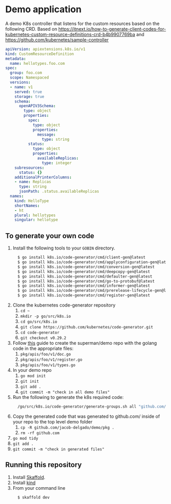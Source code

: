 # Demo application

A demo K8s controller that listens for the custom resources based on the following CRD. Based on https://itnext.io/how-to-generate-client-codes-for-kubernetes-custom-resource-definitions-crd-b4b9907769ba and https://github.com/kubernetes/sample-controller

```yaml
apiVersion: apiextensions.k8s.io/v1
kind: CustomResourceDefinition
metadata:
  name: hellotypes.foo.com
spec:
  group: foo.com
  scope: Namespaced
  versions:
  - name: v1
    served: true
    storage: true
    schema:
      openAPIV3Schema:
        type: object
        properties:
          spec:
            type: object
            properties:
              message:
                type: string
          status:
            type: object
            properties:
              availableReplicas:
                type: integer
    subresources:
      status: {}
    additionalPrinterColumns:
    - name: Replicas
      type: string
      jsonPath: .status.availableReplicas
  names:
    kind: HelloType
    shortNames:
    - ht
    plural: hellotypes
    singular: hellotype
```

## To generate your own code

1. Install the following tools to your `GOBIN` directory.
    ``` bash
      $ go install k8s.io/code-generator/cmd/client-gen@latest
      $ go install k8s.io/code-generator/cmd/applyconfiguration-gen@latest
      $ go install k8s.io/code-generator/cmd/conversion-gen@latest
      $ go install k8s.io/code-generator/cmd/deepcopy-gen@latest
      $ go install k8s.io/code-generator/cmd/defaulter-gen@latest
      $ go install k8s.io/code-generator/cmd/go-to-protobuf@latest
      $ go install k8s.io/code-generator/cmd/informer-gen@latest
      $ go install k8s.io/code-generator/cmd/prerelease-lifecycle-gen@latest
      $ go install k8s.io/code-generator/cmd/register-gen@latest
    ```
1. Clone the kubernetes code-generator repository
    1. `cd ~`
    1. `mkdir -p go/src/k8s.io`
    1. `cd go/src/k8s.io`
    1. `git clone https://github.com/kubernetes/code-generator.git`
    1. `cd code-generator`
    1. `git checkout v0.29.2`
1. Follow [this](https://itnext.io/how-to-generate-client-codes-for-kubernetes-custom-resource-definitions-crd-b4b9907769ba) guide to create the superman/demo repo with the golang code in the appropriate files:
    1. `pkg/apis/foo/v1/doc.go`
    1. `pkg/apis/foo/v1/register.go`
    1. `pkg/apis/foo/v1/types.go`
1. In your demo repo
    1. `go mod init`
    1. `git init`
    1. `git add .`
    1. `git commit -m "check in all demo files"`
1.  Run the following to generate the k8s required code:
    ```bash
      /go/src/k8s.io/code-generator/generate-groups.sh all "github.com/superman/demo/pkg/client" "github.com/superman/demo/pkg/apis" foo:v1 --go-header-file ~/go/src/k8s.io/code-generator/examples/hack/boilerplate.go.txt
    ```
1. Copy the generated code that was generated to github.com/ inside of your repo to the top level demo folder
    1. `cp -R github.com/jacob-delgado/demo/pkg .`
    1. `rm -rf github.com`
1. `go mod tidy`
1. `git add .`
1. `git commit -m "check in generated files"`

## Running this repository

1. Install [Skaffold](https://skaffold.dev/).
1. Install [kind](https://github.com/kubernetes-sigs/kind/releases)
1. From your command line
    ```bash
      $ skaffold dev
    ```
